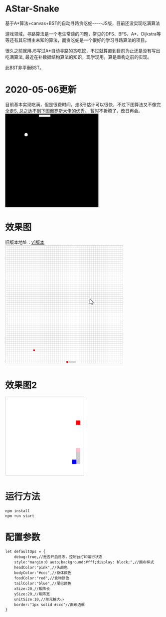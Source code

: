 # AStar-Snake
基于A*算法+canvas+BST的自动寻路贪吃蛇-----JS版，目前还没实现吃满算法

游戏领域，寻路算法是一个老生常谈的问题，常见的DFS、BFS、A*、Dijkstra等等还有其它博主未知的算法，而贪吃蛇是一个很好的学习寻路算法的项目。

很久之前就用JS写过A*自动寻路的贪吃蛇，不过就算直到目前为止还是没有写出吃满算法, 最近在补数据结构算法的知识，现学现用，算是重构之前的实现。

此BST非平衡BST。

#  2020-05-06更新
目前基本实现吃满，但是很费时间，走S形估计可以很快，不过下图算法又不像完全走S, 总之达不到下图俄罗斯大佬的优秀。
暂时不折腾了，改日再会。
![贪吃蛇](./snake.gif)

# 效果图
旧版本地址：[v1版本](https://github.com/cdoer/AStar-Snake/tree/v1)
![贪吃蛇](./astar-snake.gif)

# 效果图2
![贪吃蛇](./astar-snake2.gif)


# 运行方法
```
npm install
npm run start
```

# 配置参数
```
let defaultOps = {
    debug:true,//是否开启日志，控制台打印运行状态
    style:"margin:0 auto;background:#fff;display: block;",//画布样式
    headColor:"pink",//头颜色
    bodyColor:"#ccc",//身体颜色
    foodColor:"red",//食物颜色
    tailColor:"blue",//尾巴颜色
    xSize:20,//矩阵长
    ySize:20,//矩阵宽
    unitSize:10,//单元格大小
    border:"1px solid #ccc"//画布边框
}
```
